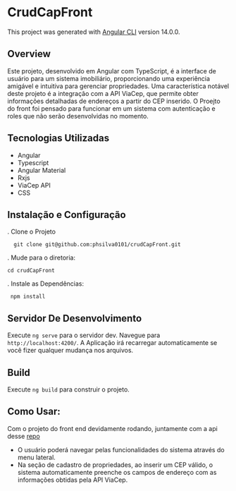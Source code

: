 # CrudCapFront

This project was generated with [Angular CLI](https://github.com/angular/angular-cli) version 14.0.0.

## Overview
Este projeto, desenvolvido em Angular com TypeScript, é a interface de usuário para um sistema imobiliário, proporcionando uma experiência amigável e intuitiva para gerenciar propriedades. Uma característica notável deste projeto é a integração com a API ViaCep, que permite obter informações detalhadas de endereços a partir do CEP inserido. O Proejto do front foi pensado para funcionar em um sistema com autenticação e roles que não serão desenvolvidas no momento. 

## Tecnologias Utilizadas

 * Angular
 * Typescript
 * Angular Material
 * Rxjs
 * ViaCep API
 * CSS

 ## Instalação e Configuração

 . Clone o Projeto
  ```
    git clone git@github.com:phsilva0101/crudCapFront.git
  ```
. Mude para o diretoria:
  ```
  cd crudCapFront
  ```
. Instale as Dependências:
  ```
   npm install
  ```

## Servidor De Desenvolvimento

Execute `ng serve` para o servidor dev. Navegue para `http://localhost:4200/`. A Aplicação irá recarregar automaticamente se você fizer qualquer mudança nos arquivos.

## Build

Execute `ng build` para construir o projeto.

## Como Usar:
 Com o projeto do front end devidamente rodando, juntamente com a api desse [repo](https://github.com/phsilva0101/CrudCap)
   * O usuário poderá navegar pelas funcionalidades do sistema através do menu lateral.
   * Na seção de cadastro de propriedades, ao inserir um CEP válido, o sistema automaticamente preenche os campos de endereço com as informações obtidas pela API ViaCep.




